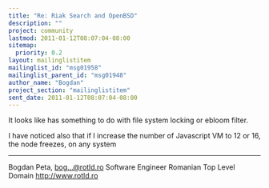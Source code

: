 ```yaml
---
title: "Re: Riak Search and OpenBSD"
description: ""
project: community
lastmod: 2011-01-12T08:07:04-08:00
sitemap:
  priority: 0.2
layout: mailinglistitem
mailinglist_id: "msg01958"
mailinglist_parent_id: "msg01948"
author_name: "Bogdan"
project_section: "mailinglistitem"
sent_date: 2011-01-12T08:07:04-08:00
---
```



It looks like has something to do with file system locking or ebloom filter.

I have noticed also that if I increase the number of Javascript VM to 12 or 
16, the node freezes, on any system


-----
Bogdan Peta, bog...@rotld.ro
Software Engineer
Romanian Top Level Domain
http://www.rotld.ro
